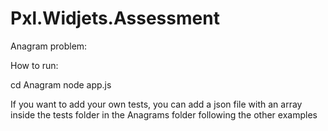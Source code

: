 # Pxl.Widjets.Assessment

Anagram problem:

How to run: 

cd Anagram
node app.js

If you want to add your own tests, you can add a json file with an array inside the tests folder in the Anagrams folder following the other examples 